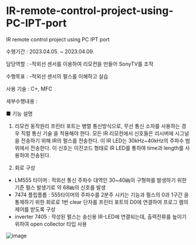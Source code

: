 # IR-remote-control-project-using-PC-IPT-port
IR remote control project using PC IPT port


수행기간 : 2023.04.05. ~ 2023.04.09.

담당역할 :
-적외선 센서를 이용하여 리모컨을 만들어 SonyTV를 조작

수행목표 : 
-적외선 센서의 펄스를 이해하고 실습

사용 기술 : C+, MFC

세부수행내용 :

■ 기능 설명
1) 리모컨 동작원리
 프린터 포트는 병렬 통신방식으로, 무선 통신 소자를 사용하는 경우 직렬 통신 기술
을 적용해야 한다. 모든 IR 리모컨에서 신호들은 리시버에 시그널을 전송하기 위해
IR의 펄스를 전송한다. 이 IR LED는 30kHz~40kHz의 주파수 범위에서 전송한다.
이 신호는 이진코드 형태로 IR LED를 통하여 time과 length를 사용하여 전송된다.

2) 회로 구성
 - LM555 타이머 : 적외선 통신 주파수 대역인 30~40㎑의 구형파를 발생하기 위한
기준 펄스 발생기로 약 68㎑의 신호를 발생
 - 7474 플립플롭 : 555타이머의 주파수를 2분주 시키는 기능과 펄스의 0과 1구간
을 통제하기 위한 회로로 1번 clear 단자를 프린터 포트의 D0에 연결하여 프로그
램의 제어를 받도록 구성
 - inverter 7405 : 작성된 펄스는 송신용 IR-LED에 연결되는데, 출력전류를 높이기
위하여 open collector 타입 사용

![image](https://github.com/shinnahyewon/IR-remote-control-project-using-PC-IPT-port/assets/161293023/3871176c-9f4a-4dba-8baa-60b921837f59)

